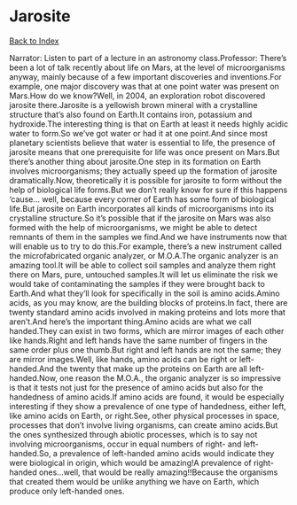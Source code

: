 # Jarosite
[Back to Index](https://github.com/windows10010/tpoExtractor/blog/master/README.md)

Narrator: Listen to part of a lecture in an astronomy class.Professor: There’s been a lot of talk recently about life on Mars, at the level of microorganisms anyway, mainly because of a few important discoveries and inventions.For example, one major discovery was that at one point water was present on Mars.How do we know?Well, in 2004, an exploration robot discovered jarosite there.Jarosite is a yellowish brown mineral with a crystalline structure that’s also found on Earth.It contains iron, potassium and hydroxide.The interesting thing is that on Earth at least it needs highly acidic water to form.So we’ve got water or had it at one point.And since most planetary scientists believe that water is essential to life, the presence of jarosite means that one prerequisite for life was once present on Mars.But there’s another thing about jarosite.One step in its formation on Earth involves microorganisms; they actually speed up the formation of jarosite dramatically.Now, theoretically it is possible for jarosite to form without the help of biological life forms.But we don’t really know for sure if this happens ‘cause… well, because every corner of Earth has some form of biological life.But jarosite on Earth incorporates all kinds of microorganisms into its crystalline structure.So it’s possible that if the jarosite on Mars was also formed with the help of microorganisms, we might be able to detect remnants of them in the samples we find.And we have instruments now that will enable us to try to do this.For example, there’s a new instrument called the microfabricated organic analyzer, or M.O.A.The organic analyzer is an amazing tool.It will be able to collect soil samples and analyze them right there on Mars, pure, untouched samples.It will let us eliminate the risk we would take of contaminating the samples if they were brought back to Earth.And what they’ll look for specifically in the soil is amino acids.Amino acids, as you may know, are the building blocks of proteins.In fact, there are twenty standard amino acids involved in making proteins and lots more that aren’t.And here’s the important thing.Amino acids are what we call handed.They can exist in two forms, which are mirror images of each other like hands.Right and left hands have the same number of fingers in the same order plus one thumb.But right and left hands are not the same; they are mirror images.Well, like hands, amino acids can be right or left-handed.And the twenty that make up the proteins on Earth are all left-handed.Now, one reason the M.O.A., the organic analyzer is so impressive is that it tests not just for the presence of amino acids but also for the handedness of amino acids.If amino acids are found, it would be especially interesting if they show a prevalence of one type of handedness, either left, like amino acids on Earth, or right.See, other physical processes in space, processes that don’t involve living organisms, can create amino acids.But the ones synthesized through abiotic processes, which is to say not involving microorganisms, occur in equal numbers of right- and left-handed.So, a prevalence of left-handed amino acids would indicate they were biological in origin, which would be amazing!A prevalence of right-handed ones…well, that would be really amazing!!Because the organisms that created them would be unlike anything we have on Earth, which produce only left-handed ones. 